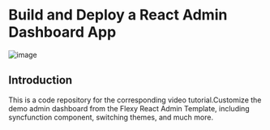 # Build and Deploy a React Admin Dashboard App 
![image](https://user-images.githubusercontent.com/72059115/215328054-c85a58f7-de4a-41e3-adf1-3e8940ac8288.png)

## Introduction
This is a code repository for the corresponding video tutorial.Customize the demo admin dashboard from the Flexy React Admin Template, including syncfunction component, switching themes, and much more.
